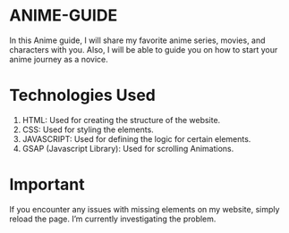 # ANIME-GUIDE
In this Anime guide, I will share my favorite anime series, movies, and characters with you. Also, I will be able to guide you on how to start your anime journey as a novice.

# Technologies Used 
1. HTML: Used for creating the structure of the website.<br/>
2. CSS: Used for styling the elements.<br/>
3. JAVASCRIPT: Used for defining the logic for certain elements.<br/>
4. GSAP (Javascript Library): Used for scrolling Animations.<br/>

# Important
If you encounter any issues with missing elements on my website, simply reload the page. I’m currently investigating the problem.


